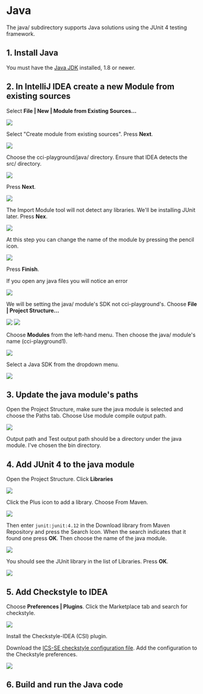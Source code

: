 # Java

The java/ subdirectory supports Java solutions using the JUnit 4 testing framework.

## 1. Install Java

You must have the [Java JDK](https://www.oracle.com/technetwork/java/javase/downloads/index.html) installed, 1.8 or newer.

## 2. In IntelliJ IDEA create a new Module from existing sources

Select **File | New | Module from Existing Sources...**

<img src="https://github.com/ics-software-engineering/cci-playground/raw/master/images/java-new-module-existing-source.png">

Select "Create module from existing sources". Press **Next**.

<img src="https://github.com/ics-software-engineering/cci-playground/raw/master/images/java-create-module-from-existing-sources.png">

Choose the cci-playground/java/ directory. Ensure that IDEA detects the src/ directory.

<img src="https://github.com/ics-software-engineering/cci-playground/raw/master/images/java-module-source-directory.png">

Press **Next**.

<img src="https://github.com/ics-software-engineering/cci-playground/raw/master/images/java-module-libraries.png">

The Import Module tool will not detect any libraries. We'll be installing JUnit later. Press **Nex**.

<img src="https://github.com/ics-software-engineering/cci-playground/raw/master/images/java-import-module.png">

At this step you can change the name of the module by pressing the pencil icon.

<img src="https://github.com/ics-software-engineering/cci-playground/raw/master/images/java-import-finish.png">

Press **Finish**.

If you open any java files you will notice an error 

<img src="https://github.com/ics-software-engineering/cci-playground/raw/master/images/java-project-sdk-not-defined.png">

We will be setting the java/ module's SDK not cci-playground's. Choose **File | Project Structure...**

<img src="https://github.com/ics-software-engineering/cci-playground/raw/master/images/java-project-structure.png">

<img src="https://github.com/ics-software-engineering/cci-playground/raw/master/images/java-no-project-sdk.png">

Choose **Modules** from the left-hand menu. Then choose the java/ module's name (cci-playground1).
 
<img src="https://github.com/ics-software-engineering/cci-playground/raw/master/images/java-cci-playground1-sdk.png">

Select a Java SDK from the dropdown menu.

<img src="https://github.com/ics-software-engineering/cci-playground/raw/master/images/java-choose-module-sdk.png">

## 3. Update the java module's paths

Open the Project Structure, make sure the java module is selected and choose the Paths tab. Choose Use module compile output path.

<img src="https://github.com/ics-software-engineering/cci-playground/raw/master/images/java-output-paths.png">

Output path and Test output path should be a directory under the java module. I've chosen the bin directory.

## 4. Add JUnit 4 to the java module

Open the Project Structure. Click **Libraries**

<img src="https://github.com/ics-software-engineering/cci-playground/raw/master/images/java-empty-libraries.png">

Click the Plus icon to add a library. Choose From Maven.

<img src="https://github.com/ics-software-engineering/cci-playground/raw/master/images/java-libraries-from-maven.png">

Then enter `junit:junit:4.12` in the Download library from Maven Repository and press the Search Icon. When the search indicates that it found one press **OK**. Then choose the name of the java module.

<img src="https://github.com/ics-software-engineering/cci-playground/raw/master/images/java-add-library-to-java-module.png">

You should see the JUnit library in the list of Libraries. Press **OK**.

<img src="https://github.com/ics-software-engineering/cci-playground/raw/master/images/java-added-junit-library.png">

## 5. Add Checkstyle to IDEA

Choose **Preferences | Plugins**. Click the Marketplace tab and search for checkstyle.

<img src="https://github.com/ics-software-engineering/cci-playground/raw/master/images/java-checkstyle.png">

Install the Checkstyle-IDEA (CSI) plugin.

Download the [ICS-SE checkstyle configuration file](http://courses.ics.hawaii.edu/ics211s20-1/morea/050.software-engineering/ics-checkstyle.xml). Add the configuration to the Checkstyle preferences.

<img src="https://github.com/ics-software-engineering/cci-playground/raw/master/images/java-checkstyle-config.png">

## 6. Build and run the Java code



